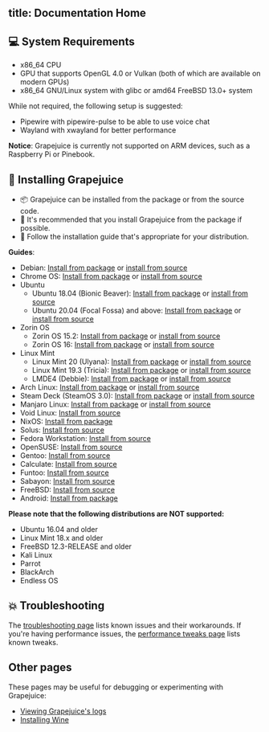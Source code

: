 title: Documentation Home
---

## 💻 System Requirements

 - x86_64 CPU
 - GPU that supports OpenGL 4.0 or Vulkan (both of which are available on modern GPUs)
 - x86_64 GNU/Linux system with glibc or amd64 FreeBSD 13.0+ system

While not required, the following setup is suggested:

- Pipewire with pipewire-pulse to be able to use voice chat
- Wayland with xwayland for better performance

**Notice**: Grapejuice is currently not supported on ARM devices, such as a Raspberry Pi or Pinebook.

## 🚀 Installing Grapejuice

 - 📦 Grapejuice can be installed from the package or from the source code.
 - 🚀 It's recommended that you install Grapejuice from the package if possible.
 - 🌱 Follow the installation guide that's appropriate for your distribution.

**Guides**:

- Debian: [Install from package](Installing-from-package/Debian-10-and-similar) or
  [install from source](Installing-from-source/Debian-10-and-similar)
- Chrome OS: [Install from package](Installing-from-package/Debian-10-and-similar) or
  [install from source](Installing-from-source/Debian-10-and-similar)
- Ubuntu
  - Ubuntu 18.04 (Bionic Beaver): [Install from package](Installing-from-package/Ubuntu-18.04-and-similar) or
    [install from source](Installing-from-source/Ubuntu-18.04-and-similar)
  - Ubuntu 20.04 (Focal Fossa) and above: [Install from package](Installing-from-package/Debian-10-and-similar) or
    [install from source](Installing-from-source/Debian-10-and-similar)
- Zorin OS
  - Zorin OS 15.2: [Install from package](Installing-from-package/Ubuntu-18.04-and-similar) or
    [install from source](Installing-from-source/Ubuntu-18.04-and-similar)
  - Zorin OS 16: [Install from package](Installing-from-package/Debian-10-and-similar) or
    [install from source](Installing-from-source/Debian-10-and-similar)
- Linux Mint
  - Linux Mint 20 (Ulyana): [Install from package](Installing-from-package/Debian-10-and-similar) or
    [install from source](Installing-from-source/Debian-10-and-similar)
  - Linux Mint 19.3 (Tricia): [Install from package](Installing-from-package/Ubuntu-18.04-and-similar) or
    [install from source](Installing-from-source/Ubuntu-18.04-and-similar)
  - LMDE4 (Debbie): [Install from package](Installing-from-package/Debian-10-and-similar) or
    [install from source](Installing-from-source/Debian-10-and-similar)
- Arch Linux: [Install from package](Installing-from-package/Arch-Linux-and-similar) or
  [install from source](Installing-from-source/Arch-Linux-and-similar)
- Steam Deck (SteamOS 3.0): [Install from package](Installing-from-package/Arch-Linux-and-similar) or
  [install from source](Installing-from-source/Arch-Linux-and-similar)
- Manjaro Linux: [Install from package](Installing-from-package/Arch-Linux-and-similar) or
  [install from source](Installing-from-source/Arch-Linux-and-similar)
- Void Linux: [Install from source](Installing-from-source/Void-Linux)
- NixOS: [Install from package](Installing-from-package/NixOS)
- Solus: [Install from source](Installing-from-source/Solus)
- Fedora Workstation: [Install from source](Installing-from-source/Fedora-Workstation)
- OpenSUSE: [Install from source](Installing-from-source/OpenSUSE)
- Gentoo: [Install from source](Installing-from-source/Gentoo-Linux-and-similar)
- Calculate: [Install from source](Installing-from-source/Gentoo-Linux-and-similar)
- Funtoo: [Install from source](Installing-from-source/Gentoo-Linux-and-similar)
- Sabayon: [Install from source](Installing-from-source/Gentoo-Linux-and-similar)
- FreeBSD: [Install from source](Installing-from-source/FreeBSD.md)
- Android: [Install from package](Installing-from-package/Android.md)

**Please note that the following distributions are NOT supported:**

- Ubuntu 16.04 and older
- Linux Mint 18.x and older
- FreeBSD 12.3-RELEASE and older
- Kali Linux
- Parrot
- BlackArch
- Endless OS

## 💥 Troubleshooting

The [troubleshooting page](Troubleshooting) lists known issues and their workarounds. If you're having performance issues, the [performance tweaks page](Guides/Performance-Tweaks) lists known tweaks.

## Other pages

These pages may be useful for debugging or experimenting with Grapejuice:

- [Viewing Grapejuice's logs](Grapejuice-Logs)
- [Installing Wine](Guides/Installing-Wine)
